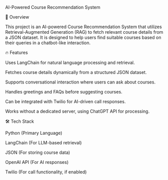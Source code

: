 AI-Powered Course Recommendation System

📌 Overview

This project is an AI-powered Course Recommendation System that utilizes Retrieval-Augmented Generation (RAG) to fetch relevant course details from a JSON dataset. It is designed to help users find suitable courses based on their queries in a chatbot-like interaction.

🔥 Features

Uses LangChain for natural language processing and retrieval.

Fetches course details dynamically from a structured JSON dataset.

Supports conversational interaction where users can ask about courses.

Handles greetings and FAQs before suggesting courses.

Can be integrated with Twilio for AI-driven call responses.

Works without a dedicated server, using ChatGPT API for processing.

🛠️ Tech Stack

Python (Primary Language)

LangChain (For LLM-based retrieval)

JSON (For storing course data)

OpenAI API (For AI responses)

Twilio (For call functionality, if enabled)

